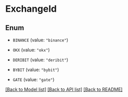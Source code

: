 # ExchangeId

## Enum


* `BINANCE` (value: `"binance"`)

* `OKX` (value: `"okx"`)

* `DERIBIT` (value: `"deribit"`)

* `BYBIT` (value: `"bybit"`)

* `GATE` (value: `"gate"`)


[[Back to Model list]](../README.md#documentation-for-models) [[Back to API list]](../README.md#documentation-for-api-endpoints) [[Back to README]](../README.md)


